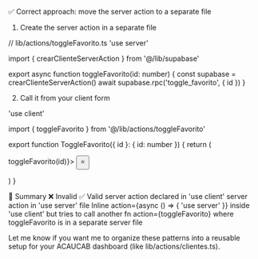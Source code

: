 ✅ Correct approach: move the server action to a separate file

1. Create the server action in a separate file

// lib/actions/toggleFavorito.ts
'use server'

import { crearClienteServerAction } from '@/lib/supabase'

export async function toggleFavorito(id: number) {
const supabase = crearClienteServerAction()
await supabase.rpc('toggle_favorito', { id })
}

2. Call it from your client form

'use client'

import { toggleFavorito } from '@/lib/actions/toggleFavorito'

export function ToggleFavorito({ id }: { id: number }) {
return (
<form action={() => toggleFavorito(id)}>
<button type="submit">⭐</button>
</form>
)
}

🧠 Summary
❌ Invalid ✅ Valid
server action declared in 'use client' server action in 'use server' file
Inline action={async () => { 'use server' }} inside 'use client' but tries to call another fn action={toggleFavorito} where toggleFavorito is in a separate server file

Let me know if you want me to organize these patterns into a reusable setup for your ACAUCAB dashboard (like lib/actions/clientes.ts).
